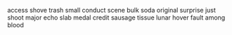 access shove trash small conduct scene bulk soda original surprise just shoot major echo slab medal credit sausage tissue lunar hover fault among blood